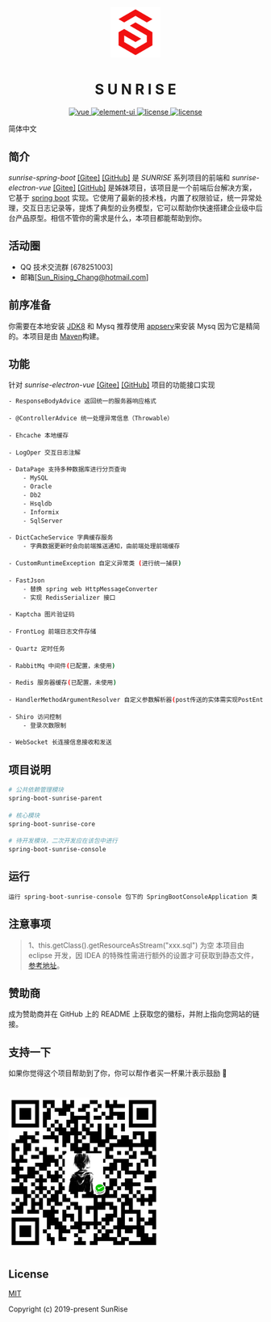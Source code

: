 <h1 align="center">
  <img width="100" height='100' src="./docs/img/logo.png">
</h1>

<h1 align="center">
  S U N R I S E
</h1>

<p align="center">
  <a href="https://github.com/vuejs/vue">
    <img src="https://img.shields.io/badge/vue-2.6.10-brightgreen.svg" alt="vue">
  </a>
  <a href="https://github.com/ElemeFE/element">
    <img src="https://img.shields.io/badge/element--ui-2.10.0-brightgreen.svg" alt="element-ui">
  </a>
  <a href="https://spring.io/projects/spring-boot/#learn">
    <img src="https://img.shields.io/badge/spring--boot-2.1.6-brightgreen.svg" alt="license">
  </a>
  <a href="LICENSE">
    <img src="https://img.shields.io/github/license/mashape/apistatus.svg" alt="license">
  </a>
</p>

简体中文

## 简介

_sunrise-spring-boot_ [[Gitee]](https://gitee.com/sunrise-chang/sunrise-spring-boot) [[GitHub]](https://github.com/SunRisingChang/sunrise-spring-boot) 是 _SUNRISE_ 系列项目的前端和 _sunrise-electron-vue_ [[Gitee]](https://gitee.com/sunrise-chang/sunrise-electron-vue) [[GitHub]](https://github.com/SunRisingChang/sunrise-electron-vue) 是姊妹项目，该项目是一个前端后台解决方案，它基于 [spring boot](https://spring.io/projects/spring-boot/) 实现。它使用了最新的技术栈，内置了权限验证，统一异常处理，交互日志记录等，提炼了典型的业务模型，它可以帮助你快速搭建企业级中后台产品原型。相信不管你的需求是什么，本项目都能帮助到你。

## 活动圈

- QQ 技术交流群 [678251003]
- 邮箱[Sun_Rising_Chang@hotmail.com]

## 前序准备

你需要在本地安装 [JDK8](https://www.oracle.com/technetwork/cn/java/javase/downloads/jdk8-downloads-2133151-zhs.html) 和 Mysq 推荐使用 [appserv](https://www.appserv.org/en/)来安装 Mysq 因为它是精简的。本项目是由 [Maven](http://maven.apache.org/)构建。

## 功能

针对 _sunrise-electron-vue_ [[Gitee]](https://gitee.com/sunrise-chang/sunrise-electron-vue) [[GitHub]](https://github.com/SunRisingChang/sunrise-electron-vue) 项目的功能接口实现

```bash
- ResponseBodyAdvice 返回统一的服务器响应格式

- @ControllerAdvice 统一处理异常信息（Throwable）

- Ehcache 本地缓存

- LogOper 交互日志注解

- DataPage 支持多种数据库进行分页查询
	- MySQL
	- Oracle
	- Db2
	- Hsqldb
	- Informix
	- SqlServer

- DictCacheService 字典缓存服务
	- 字典数据更新时会向前端推送通知，由前端处理前端缓存

- CustomRuntimeException 自定义异常类 (进行统一捕获)

- FastJson
	- 替换 spring web HttpMessageConverter
	- 实现 RedisSerializer 接口

- Kaptcha 图片验证码

- FrontLog 前端日志文件存储

- Quartz 定时任务

- RabbitMq 中间件(已配置，未使用)

- Redis 服务器缓存(已配置，未使用)

- HandlerMethodArgumentResolver 自定义参数解析器(post传送的实体需实现PostEntity接口)

- Shiro 访问控制
	- 登录次数限制

- WebSocket 长连接信息接收和发送

```

## 项目说明

```bash
# 公共依赖管理模块
spring-boot-sunrise-parent

# 核心模块
spring-boot-sunrise-core

# 待开发模块，二次开发应在该包中进行
spring-boot-sunrise-console

```

## 运行

```bash
运行 spring-boot-sunrise-console 包下的 SpringBootConsoleApplication 类

```

## 注意事项

> 1、this.getClass().getResourceAsStream("xxx.sql") 为空
> 本项目由 eclipse 开发，因 IDEA 的特殊性需进行额外的设置才可获取到静态文件，[参考地址](https://blog.csdn.net/LuuvyJune/article/details/81904662)。

## 赞助商

成为赞助商并在 GitHub 上的 README 上获取您的徽标，并附上指向您网站的链接。

## 支持一下

如果你觉得这个项目帮助到了你，你可以帮作者买一杯果汁表示鼓励 :tropical_drink:

<h1 align="left">
  <img width="300" height='300' src="./docs/img/WeChatPlay.png">
</h1>

## License

[MIT](LICENSE)

Copyright (c) 2019-present SunRise
